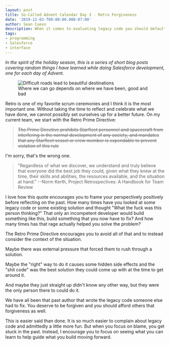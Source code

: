 ```yaml
---
layout: post
title: So-Called Advent Calendar Day 3 - Retro Forgiveness
date: '2019-12-03-T00:00:00.000-07:00'
author: Sean Cuevo
description: When it comes to evaluating legacy code you should default to forgiveness, even when it was written by you
tags:
- programming
- Salesforce
- interface
---
```


*In the spirit of the holiday season, this is a series of short blog posts covering random things I have learned while doing Salesforce development, one for each day of Advent.*

<figure>
  <img src="{{site.url}}/assets/img/difficult-roads3.jpg" alt="Difficult roads lead to beautiful destinations"/>
  <figcaption>Where we can go depends on where we have been, good and bad</figcaption>
</figure>

Retro is one of my favorite scrum ceremonies and I think it is the most important one. Without taking the time to reflect and celebrate what we have done, we cannot possibly set ourselves up for a better future. On my current team, we start with the Retro Prime Directive:

> ~~The Prime Directive prohibits Starfleet personnel and spacecraft from interfering in the normal development of any society, and mandates that any Starfleet vessel or crew member is expendable to prevent violation of this rule~~

I'm sorry, that's the wrong one.

> "Regardless of what we discover, we understand and truly believe that everyone did the best job they could, given what they knew at the time, their skills and abilities, the resources available, and the situation at hand."
--Norm Kerth, Project Retrospectives: A Handbook for Team Review

I love how this quote encourages you to frame your perspectively positively before reflecting on the past. How many times have you looked at some legacy code or some existing solution and thought "What the fuck was this person thinking?" That only an incompetent developer would build something like this, build something that you now have to fix? And how many times has that rage actually helped you solve the problem?

The Retro Prime Directive encourages you to avoid all of that and to instead consider the context of the situation.

Maybe there was external pressure that forced them to rush through a solution.

Maybe the "right" way to do it causes some hidden side effects and the "shit code" was the best solution they could come up with at the time to get around it.

And maybe they just straight up didn't know any other way, but they were the only person there to could do it.

We have all been that past author that wrote the legacy code someone else had to fix. You deserve to be forgiven and you should afford others that forgiveness as well.

This is easier said than done. It is so much easier to complain about legacy code and admittedly a little more fun. But when you focus on blame, you get stuck in the past. Instead, I encourage you to focus on seeing what you can learn to help guide what you build moving forward.
